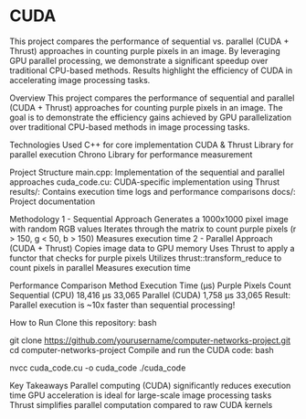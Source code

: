 # CUDA
This project compares the performance of sequential vs. parallel (CUDA + Thrust) approaches in counting purple pixels in an image. By leveraging GPU parallel processing, we demonstrate a significant speedup over traditional CPU-based methods. Results highlight the efficiency of CUDA in accelerating image processing tasks.

Overview
This project compares the performance of sequential and parallel (CUDA + Thrust) approaches for counting purple pixels in an image. The goal is to demonstrate the efficiency gains achieved by GPU parallelization over traditional CPU-based methods in image processing tasks.

Technologies Used
C++ for core implementation
CUDA & Thrust Library for parallel execution
Chrono Library for performance measurement

Project Structure
main.cpp: Implementation of the sequential and parallel approaches
cuda_code.cu: CUDA-specific implementation using Thrust
results/: Contains execution time logs and performance comparisons
docs/: Project documentation

Methodology
1 - Sequential Approach
Generates a 1000x1000 pixel image with random RGB values
Iterates through the matrix to count purple pixels (r > 150, g < 50, b > 150)
Measures execution time
2 - Parallel Approach (CUDA + Thrust)
Copies image data to GPU memory
Uses Thrust to apply a functor that checks for purple pixels
Utilizes thrust::transform_reduce to count pixels in parallel
Measures execution time

Performance Comparison
Method	Execution Time (µs)	Purple Pixels Count
Sequential (CPU)	18,416 µs	33,065
Parallel (CUDA)	1,758 µs	33,065
Result: Parallel execution is ~10x faster than sequential processing!

How to Run
Clone this repository:
bash

git clone https://github.com/yourusername/computer-networks-project.git
cd computer-networks-project
Compile and run the CUDA code:
bash

nvcc cuda_code.cu -o cuda_code
./cuda_code

Key Takeaways
Parallel computing (CUDA) significantly reduces execution time
GPU acceleration is ideal for large-scale image processing tasks
Thrust simplifies parallel computation compared to raw CUDA kernels
